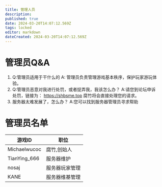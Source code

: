 ```yaml
---
title: 管理人员
description: 
published: true
date: 2024-03-20T14:07:12.569Z
tags: locked
editor: markdown
dateCreated: 2024-03-20T14:07:12.569Z
---
```


# 管理员Q&A
1. Q:管理员适用于干什么的
A: 管理员负责管理游戏基本秩序，保护玩家游玩体验。
2. Q:管理员恶意对我进行处罚，或者捉弄我，我该怎么办？
A:请您到论坛申诉处罚，链接为： https://shbsme.top 腐竹将会直接处理您的请求。
3. 服务器太难发展了，怎么办？
A:您可以找到服务器管理员寻求帮助
# 管理员名单

|游戏ID|职位|
|-|-|
|Michaelwucoc|腐竹,创始人|
|TianYing_666|服务器维护|
|nosaj|服务器玩家管理|
|KANE|服务器维基管理|